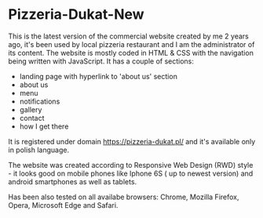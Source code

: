 # Pizzeria-Dukat-New
This is the latest version of the commercial website created by me 2 years ago, it's been used by local pizzeria restaurant and I am the administrator of its content.
The website is mostly coded in HTML & CSS with the navigation being written with JavaScript. It has a couple of sections:

- landing page with hyperlink to 'about us' section
- about us
- menu
- notifications
- gallery
- contact
- how I get there

It is registered under domain https://pizzeria-dukat.pl/ and it's available only in polish language. 

The website was created according to Responsive Web Design (RWD) style - it looks good on mobile phones like Iphone 6S ( up to newest version) and android smartphones as well as tablets.


Has been also tested on all availabe browsers: Chrome, Mozilla Firefox, Opera, Microsoft Edge and Safari.
